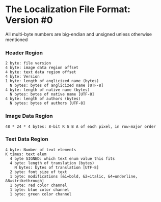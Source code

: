 # The Localization File Format: Version #0

All multi-byte numbers are big-endian and unsigned unless otherwise mentioned

### Header Region
```
2 byte: file version
4 byte: image data region offset
4 byte: text data region offset 
4 byte: Version
1 byte: length of anglicized name (bytes)
  N bytes: bytes of anglicized name [UTF-8]
4 byte: length of native name (bytes)
  N bytes: bytes of native name [UTF-8]
4 byte: length of authors (bytes)
  N bytes: bytes of authors [UTF-8]
```
### Image Data Region
```
48 * 24 * 4 bytes: 8-bit R G B A of each pixel, in row-major order
```

### Text Data Region
```
4 byte: Number of text elements
K times: text elem
  4 byte SIGNED: which text enum value this fits
  4 byte: length of translation (bytes)
    N bytes: bytes of translation [UTF-8]
  2 byte: font size of text
  1 byte: modifications [&1=bold, &2=italic, &4=underline, &8=strikethrough]
  1 byte: red color channel
  1 byte: blue color channel
  1 byte: green color channel

```